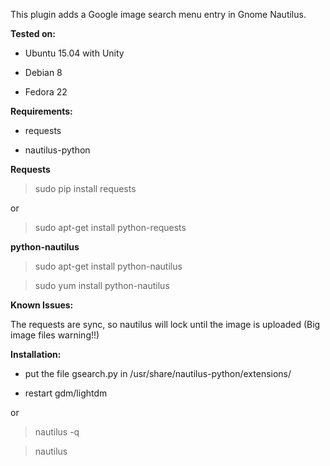 This plugin adds a Google image search menu entry in Gnome Nautilus.

**Tested on:**

* Ubuntu 15.04 with Unity

* Debian 8

* Fedora 22

**Requirements:**

* requests

* nautilus-python

**Requests**
> sudo pip install requests

or

> sudo apt-get install python-requests

**python-nautilus**

> sudo apt-get install python-nautilus

> sudo yum install python-nautilus

**Known Issues:**

The requests are sync, so nautilus will lock until the image is uploaded (Big image files warning!!)


**Installation:**

* put the file gsearch.py in /usr/share/nautilus-python/extensions/

* restart gdm/lightdm

or

> nautilus -q

> nautilus
